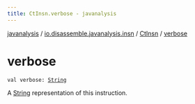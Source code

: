 ```yaml
---
title: CtInsn.verbose - javanalysis
---
```


[javanalysis](../../index.html) / [io.disassemble.javanalysis.insn](../index.html) / [CtInsn](index.html) / [verbose](./verbose.html)

# verbose

`val verbose: `[`String`](https://kotlinlang.org/api/latest/jvm/stdlib/kotlin/-string/index.html)

A [String](https://kotlinlang.org/api/latest/jvm/stdlib/kotlin/-string/index.html) representation of this instruction.

